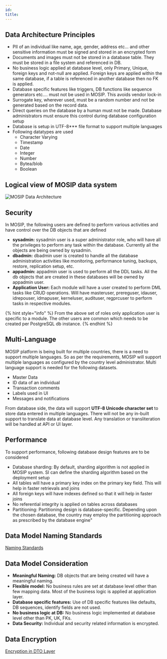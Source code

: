 ```yaml
---
id: 
title: 
---
```

## Data Architecture Principles
* PII of an individual like name, age, gender, address etc... and other sensitive information must be signed and stored in an encrypted form
* Documents and images must not be stored in a database table. They must be stored in a file system and referenced in DB.
* No business logic applied at database level, only Primary, Unique, foreign keys and not-null are applied. Foreign keys are applied within the same database, if a table is referenced in another database then no FK is applied.
* Database specific features like triggers, DB functions like sequence generators etc.… must not be used in MOSIP. This avoids vendor lock-in
* Surrogate key, wherever used, must be a random number and not be generated based on the record data.
* Direct queries on the database by a human must not be made. Database administrators must ensure this control during database configuration setup
* Database is setup in UTF-8*** file format to support multiple languages
* Following datatypes are used
	* Character Varying
    * Timestamp
    * Date
    * Integer
    * Number
    * Bytea/blob
    * Boolean

## Logical view of MOSIP data system

![MOSIP Data Architecture](_images/arch_diagrams/MOSIP_DataArchitecture.jpg)

## Security
In MOSIP, the following users are defined to perform various activities and have control over the DB objects that are defined
* **sysadmin:** sysadmin user is a super administrator role, who will have all the privileges to perform any task within the database. Currently all the objects are being owned by sysadmin.
* **dbadmin:** dbadmin user is created to handle all the database administration activities like monitoring, performance tuning, backups, restore, replication setup, etc.
* **appadmin:** appadmin user is used to perform all the DDL tasks. All the db objects that are created in these databases will be owned by appadmin user.
* **Application User:** Each module will have a user created to perform DML tasks like CRUD operations. Will have masteruser, prereguser, idauser, idrepouser, idmapuser, kerneluser, audituser, regprcuser to perform tasks in respective modules.

{% hint style="info" %}
From the above set of roles only application user is specific to a module. The other users are common which needs to be created per PostgreSQL db instance.
{% endhint %}

## Multi-Language
MOSIP platform is being built for multiple countries, there is a need to support multiple languages. So as per the requirements, MOSIP will support multiple languages as configured by the country level administrator. Multi language support is needed for the following datasets. 
* Master Data
* ID data of an individual
* Transaction comments
* Labels used in UI
* Messages and notifications

From database side, the data will support **UTF-8 Unicode character set** to store data entered in multiple languages. 
There will not be any in-built support to translate data at database level. Any translation or transliteration will be handled at API or UI layer.

## Performance
To support performance, following database design features are to be considered
* Database sharding: By default, sharding algorithm is not applied in MOSIP system. SI can define the sharding algorithm based on the deployment setup
* All tables will have a primary key index on the primary key field. This will help in faster retrievals and joins
* All foreign keys will have indexes defined so that it will help in faster joins
* No referential integrity is applied on tables across databases
* Partitioning: Partitioning design is database-specific.   Depending upon the chosen database,  the  country may employ the partitioning approach as prescribed by the database engine"

## Data Model Naming Standards
[Naming Standards](Data-Model-Naming-Standards.md)

## Data Model Consideration
* **Meaningful Naming:** DB objects that are being created will have a meaningful naming.
* **Flexible model:** No business rules are set at database level other than few mapping data. Most of the business logic is applied at application layer.
* **Database specific features:** Use of DB specific features like defaults, DB sequences, identify fields are not used.
* **No business logic at DB:** No business logic implemented at database level other than PK, UK, FKs. 
* **Data Security:** Individual and security related information is encrypted.

## Data Encryption
[Encryption in DTO Layer](Encryption-in-DTO-Layer.md)

